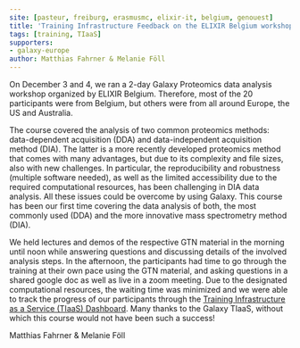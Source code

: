 ```yaml
---
site: [pasteur, freiburg, erasmusmc, elixir-it, belgium, genouest]
title: 'Training Infrastructure Feedback on the ELIXIR Belgium workshop “DDA and DIA proteomic analysis in Galaxy” '
tags: [training, TIaaS]
supporters:
- galaxy-europe
author: Matthias Fahrner & Melanie Föll
---
```


On December 3 and 4, we ran a 2-day Galaxy Proteomics data analysis workshop organized by ELIXIR Belgium. Therefore, most of the 20 participants were from Belgium, but others were from all around Europe, the US and Australia. 

The course covered the analysis of two common proteomics methods: data-dependent acquisition (DDA) and data-independent acquisition method (DIA). The latter is a more recently developed proteomics method that comes with many advantages, but due to its complexity and file sizes, also with new challenges. In particular, the reproducibility and robustness (multiple software needed), as well as the limited accessibility due to the required computational resources, has been challenging in DIA data analysis. All these issues could be overcome by using Galaxy. This course has been our first time covering the data analysis of both, the most commonly used (DDA) and the more innovative mass spectrometry method (DIA). 

We held lectures and demos of the respective GTN material in the morning until noon while answering questions and discussing details of the involved analysis steps. In the afternoon, the participants had time to go through the training at their own pace using the GTN material, and asking questions in a shared google doc as well as live in a zoom meeting. Due to the designated computational resources, the waiting time was minimized and we were able to track the progress of our participants through the [Training Infrastructure as a Service (TIaaS) Dashboard](https://galaxyproject.eu/tiaas.html). Many thanks to the Galaxy TIaaS, without which this course would not have been such a success!

Matthias Fahrner & Melanie Föll
